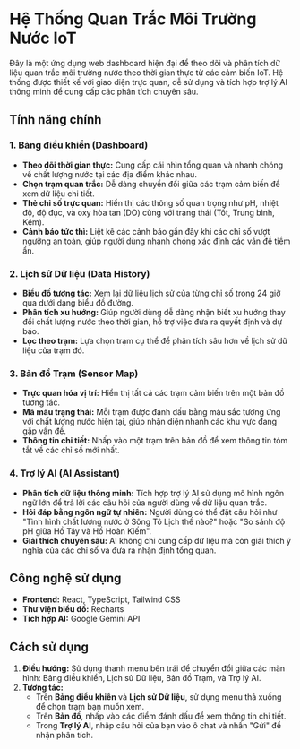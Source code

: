 # Hệ Thống Quan Trắc Môi Trường Nước IoT

Đây là một ứng dụng web dashboard hiện đại để theo dõi và phân tích dữ liệu quan trắc môi trường nước theo thời gian thực từ các cảm biến IoT. Hệ thống được thiết kế với giao diện trực quan, dễ sử dụng và tích hợp trợ lý AI thông minh để cung cấp các phân tích chuyên sâu.

## Tính năng chính

### 1. Bảng điều khiển (Dashboard)

- **Theo dõi thời gian thực:** Cung cấp cái nhìn tổng quan và nhanh chóng về chất lượng nước tại các địa điểm khác nhau.
- **Chọn trạm quan trắc:** Dễ dàng chuyển đổi giữa các trạm cảm biến để xem dữ liệu chi tiết.
- **Thẻ chỉ số trực quan:** Hiển thị các thông số quan trọng như pH, nhiệt độ, độ đục, và oxy hòa tan (DO) cùng với trạng thái (Tốt, Trung bình, Kém).
- **Cảnh báo tức thì:** Liệt kê các cảnh báo gần đây khi các chỉ số vượt ngưỡng an toàn, giúp người dùng nhanh chóng xác định các vấn đề tiềm ẩn.

### 2. Lịch sử Dữ liệu (Data History)

- **Biểu đồ tương tác:** Xem lại dữ liệu lịch sử của từng chỉ số trong 24 giờ qua dưới dạng biểu đồ đường.
- **Phân tích xu hướng:** Giúp người dùng dễ dàng nhận biết xu hướng thay đổi chất lượng nước theo thời gian, hỗ trợ việc đưa ra quyết định và dự báo.
- **Lọc theo trạm:** Lựa chọn trạm cụ thể để phân tích sâu hơn về lịch sử dữ liệu của trạm đó.

### 3. Bản đồ Trạm (Sensor Map)

- **Trực quan hóa vị trí:** Hiển thị tất cả các trạm cảm biến trên một bản đồ tương tác.
- **Mã màu trạng thái:** Mỗi trạm được đánh dấu bằng màu sắc tương ứng với chất lượng nước hiện tại, giúp nhận diện nhanh các khu vực đang gặp vấn đề.
- **Thông tin chi tiết:** Nhấp vào một trạm trên bản đồ để xem thông tin tóm tắt về các chỉ số mới nhất.

### 4. Trợ lý AI (AI Assistant)

- **Phân tích dữ liệu thông minh:** Tích hợp trợ lý AI sử dụng mô hình ngôn ngữ lớn để trả lời các câu hỏi của người dùng về dữ liệu quan trắc.
- **Hỏi đáp bằng ngôn ngữ tự nhiên:** Người dùng có thể đặt câu hỏi như "Tình hình chất lượng nước ở Sông Tô Lịch thế nào?" hoặc "So sánh độ pH giữa Hồ Tây và Hồ Hoàn Kiếm".
- **Giải thích chuyên sâu:** AI không chỉ cung cấp dữ liệu mà còn giải thích ý nghĩa của các chỉ số và đưa ra nhận định tổng quan.

## Công nghệ sử dụng

-   **Frontend:** React, TypeScript, Tailwind CSS
-   **Thư viện biểu đồ:** Recharts
-   **Tích hợp AI:** Google Gemini API

## Cách sử dụng

1.  **Điều hướng:** Sử dụng thanh menu bên trái để chuyển đổi giữa các màn hình: Bảng điều khiển, Lịch sử Dữ liệu, Bản đồ Trạm, và Trợ lý AI.
2.  **Tương tác:**
    -   Trên **Bảng điều khiển** và **Lịch sử Dữ liệu**, sử dụng menu thả xuống để chọn trạm bạn muốn xem.
    -   Trên **Bản đồ**, nhấp vào các điểm đánh dấu để xem thông tin chi tiết.
    -   Trong **Trợ lý AI**, nhập câu hỏi của bạn vào ô chat và nhấn "Gửi" để nhận phân tích.
